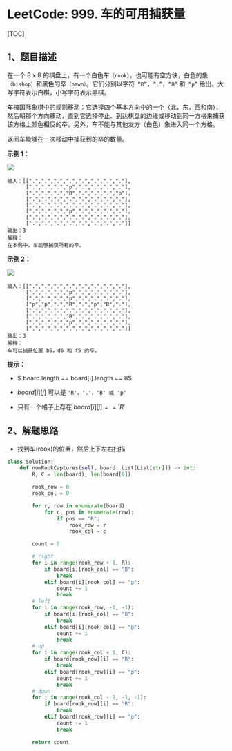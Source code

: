 # LeetCode: 999. 车的可用捕获量

[TOC]

## 1、题目描述

在一个 8 x 8 的棋盘上，有一个白色车`（rook）`。也可能有空方块，白色的象`（bishop）`和黑色的卒`（pawn）`。它们分别以字符` “R”`，`“.”`，`“B”` 和` “p”` 给出。大写字符表示白棋，小写字符表示黑棋。

车按国际象棋中的规则移动：它选择四个基本方向中的一个（北，东，西和南），然后朝那个方向移动，直到它选择停止、到达棋盘的边缘或移动到同一方格来捕获该方格上颜色相反的卒。另外，车不能与其他友方（白色）象进入同一个方格。

返回车能够在一次移动中捕获到的卒的数量。

**示例 1：**

![](https://assets.leetcode-cn.com/aliyun-lc-upload/uploads/2019/02/23/1253_example_1_improved.PNG)





```
输入：[[".",".",".",".",".",".",".","."],
      [".",".",".","p",".",".",".","."],
      [".",".",".","R",".",".",".","p"],
      [".",".",".",".",".",".",".","."],
      [".",".",".",".",".",".",".","."],
      [".",".",".","p",".",".",".","."],
      [".",".",".",".",".",".",".","."],
      [".",".",".",".",".",".",".","."]]
输出：3
解释：
在本例中，车能够捕获所有的卒。
```

**示例 2：**

![](https://assets.leetcode-cn.com/aliyun-lc-upload/uploads/2019/02/23/1253_example_3_improved.PNG)



```
输入：[[".",".",".",".",".",".",".","."],
      [".",".",".","p",".",".",".","."],
      [".",".",".","p",".",".",".","."],
      ["p","p",".","R",".","p","B","."],
      [".",".",".",".",".",".",".","."],
      [".",".",".","B",".",".",".","."],
      [".",".",".","p",".",".",".","."],
      [".",".",".",".",".",".",".","."]]
输出：3
解释： 
车可以捕获位置 b5，d6 和 f5 的卒。
```



**提示：**

-  $ board.length == board[i].length == 8$ 

-  $board[i][j]$ 可以是 `'R'，'.'，'B' 或 'p'` 

- 只有一个格子上存在  $board[i][j] == 'R'$ 



## 2、解题思路

- 找到车(rook)的位置，然后上下左右扫描



```python
class Solution:
    def numRookCaptures(self, board: List[List[str]]) -> int:
        R, C = len(board), len(board[0])

        rook_row = 0
        rook_col = 0

        for r, row in enumerate(board):
            for c, pos in enumerate(row):
                if pos == "R":
                    rook_row = r
                    rook_col = c

        count = 0

        # right
        for i in range(rook_row + 1, R):
            if board[i][rook_col] == "B":
                break
            elif board[i][rook_col] == "p":
                count += 1
                break
        # left
        for i in range(rook_row, -1, -1):
            if board[i][rook_col] == "B":
                break
            elif board[i][rook_col] == "p":
                count += 1
                break
        # up
        for i in range(rook_col + 1, C):
            if board[rook_row][i] == "B":
                break
            elif board[rook_row][i] == "p":
                count += 1
                break
        # down
        for i in range(rook_col - 1, -1, -1):
            if board[rook_row][i] == "B":
                break
            elif board[rook_row][i] == "p":
                count += 1
                break

        return count
```

